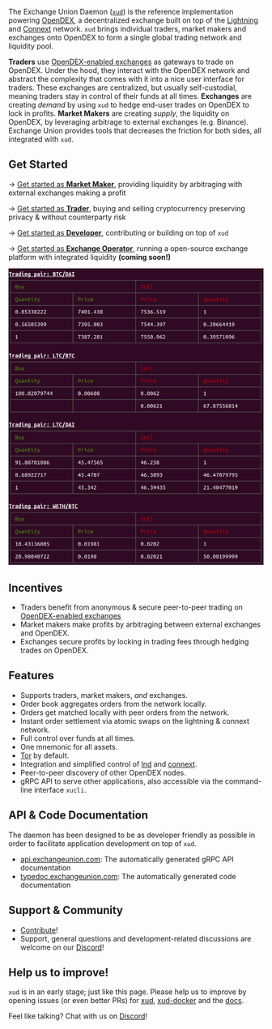 The Exchange Union Daemon ([`xud`](https://github.com/ExchangeUnion/xud)) is the reference implementation powering [OpenDEX](https://opendex.network), a decentralized exchange built on top of the [Lightning](https://lightning.network/) and [Connext](https://connext.network/) network. `xud` brings individual traders, market makers and exchanges onto OpenDEX to form a single global trading network and liquidity pool.

**Traders** use [OpenDEX-enabled exchanges](https://opendex.network/trade/exchanges) as gateways to trade on OpenDEX. Under the hood, they interact with the OpenDEX network and abstract the complexity that comes with it into a nice user interface for traders. These exchanges are centralized, but usually self-custodial, meaning traders stay in control of their funds at all times. **Exchanges** are creating *demand* by using `xud` to hedge end-user trades on OpenDEX to lock in profits. **Market Makers** are creating *supply*, the liquidity on OpenDEX, by leveraging arbitrage to external exchanges (e.g. Binance). Exchange Union provides tools that decreases the friction for both sides, all integrated with `xud`.

## Get Started

-> [Get started as **Market Maker**](Market%20Maker%20Guide.md), providing liquidity by arbitraging with external exchanges making a profit

-> [Get started as **Trader**](User%20Guide.md), buying and selling cryptocurrency preserving privacy & without counterparty risk

-> [Get started as **Developer**](Developer%20Guide.md), contributing or building on top of `xud`

-> [Get started as **Exchange Operator**](), running a open-source exchange platform with integrated liquidity **(coming soon!)**

![xud orderbook](/images/orderbook.png)

## Incentives
* Traders benefit from anonymous & secure peer-to-peer trading on [OpenDEX-enabled exchanges](https://opendex.network/trade/exchanges)
* Market makers make profits by arbitraging between external exchanges and OpenDEX.
* Exchanges secure profits by locking in trading fees through hedging trades on OpenDEX.

## Features
* Supports traders, market makers, *and* exchanges.
* Order book aggregates orders from the network locally.
* Orders get matched locally with peer orders from the network.
* Instant order settlement via atomic swaps on the lightning & connext network.
* Full control over funds at all times.
* One mnemonic for all assets.
* [Tor](https://www.torproject.org/) by default.
* Integration and simplified control of [lnd](https://github.com/lightningnetwork/lnd) and [connext](https://github.com/connext/rest-api-client).
* Peer-to-peer discovery of other OpenDEX nodes.
* gRPC API to serve other applications, also accessible via the command-line interface `xucli`.

## API & Code Documentation

The daemon has been designed to be as developer friendly as possible in order to facilitate application development on top of `xud`.
* [api.exchangeunion.com](https://api.exchangeunion.com): The automatically generated gRPC API documentation
* [typedoc.exchangeunion.com](https://typedoc.exchangeunion.com/): The automatically generated code documentation


## Support & Community

* [Contribute](Contribute.md)!
* Support, general questions and development-related discussions are welcome on our [Discord](https://discord.gg/YgDhMSn)!

## Help us to improve!

`xud` is in an early stage; just like this page. Please help us to improve by opening issues (or even better PRs) for [xud](https://github.com/ExchangeUnion/xud/issues), [xud-docker](https://github.com/ExchangeUnion/xud-docker/issues) and the [docs](https://github.com/ExchangeUnion/docs/issues).

Feel like talking? Chat with us on [Discord](https://discord.gg/YgDhMSn)!   
